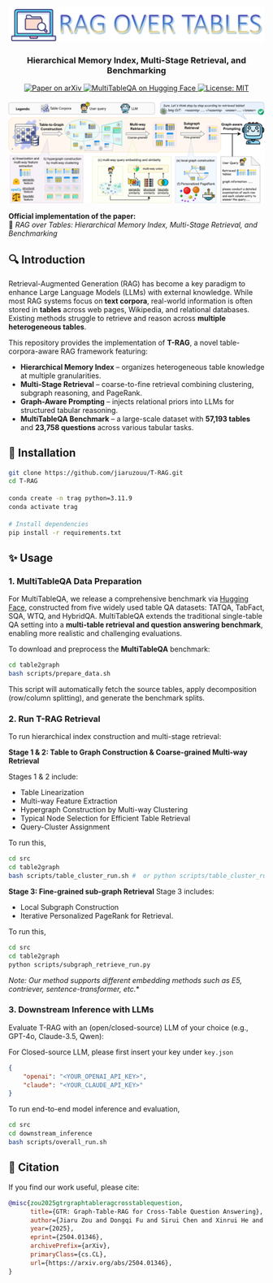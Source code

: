 <div align="center">
<br>
<img src="assets/logo.png" width="666">
<h3>Hierarchical Memory Index, Multi-Stage Retrieval, and Benchmarking</h3>
</div>

<p align="center">
  <a href="https://arxiv.org/abs/2504.01346">
    <img
      src="https://img.shields.io/badge/arXiv-Paper-red?logo=arxiv&logoColor=red"
      alt="Paper on arXiv"
    />
  </a>
  <a href="https://huggingface.co/collections/jiaruz2/multitableqa-68dc8d850ea7e168f47cecd8">
    <img 
        src="https://img.shields.io/badge/MultiTableQA-Hugging%20Face%20Collection-orange?logo=huggingface&logoColor=yellow" 
        alt="MultiTableQA on Hugging Face"
    />
  </a>
  <a href="https://opensource.org/licenses/MIT">
    <img 
        src="https://img.shields.io/badge/License-MIT-yellow.svg" 
        alt="License: MIT"
    />
  </a>
</p>

![Method](assets/method.png)

**Official implementation of the paper:**  
📄 *RAG over Tables: Hierarchical Memory Index, Multi-Stage Retrieval, and Benchmarking*


## 🔍 Introduction

Retrieval-Augmented Generation (RAG) has become a key paradigm to enhance Large Language Models (LLMs) with external knowledge. While most RAG systems focus on **text corpora**, real-world information is often stored in **tables** across web pages, Wikipedia, and relational databases. Existing methods struggle to retrieve and reason across **multiple heterogeneous tables**.

This repository provides the implementation of **T-RAG**, a novel table-corpora-aware RAG framework featuring:

- **Hierarchical Memory Index** – organizes heterogeneous table knowledge at multiple granularities.  
- **Multi-Stage Retrieval** – coarse-to-fine retrieval combining clustering, subgraph reasoning, and PageRank.  
- **Graph-Aware Prompting** – injects relational priors into LLMs for structured tabular reasoning.  
- **MultiTableQA Benchmark** – a large-scale dataset with **57,193 tables** and **23,758 questions** across various tabular tasks.


## 🚀 Installation

```bash
git clone https://github.com/jiaruzouu/T-RAG.git
cd T-RAG

conda create -n trag python=3.11.9
conda activate trag

# Install dependencies
pip install -r requirements.txt
```

## ✨ Usage

### 1. MultiTableQA Data Preparation

For MultiTableQA, we release a comprehensive benchmark via [Hugging Face](https://huggingface.co/collections/jiaruz2/multitableqa-68dc8d850ea7e168f47cecd8), constructed from five widely used table QA datasets: TATQA, TabFact, SQA, WTQ, and HybridQA. MultiTableQA extends the traditional single-table QA setting into a **multi-table retrieval and question answering benchmark**, enabling more realistic and challenging evaluations.


To download and preprocess the **MultiTableQA** benchmark:

```bash
cd table2graph
bash scripts/prepare_data.sh
```

This script will automatically fetch the source tables, apply decomposition (row/column splitting), and generate the benchmark splits.

### 2. Run T-RAG Retrieval

To run hierarchical index construction and multi-stage retrieval:

**Stage 1 & 2: Table to Graph Construction & Coarse-grained Multi-way Retrieval**

Stages 1 & 2 include:
- Table Linearization
- Multi-way Feature Extraction
- Hypergraph Construction by Multi-way Clustering
- Typical Node Selection for Efficient Table Retrieval
- Query-Cluster Assignment

To run this,

```bash
cd src
cd table2graph
bash scripts/table_cluster_run.sh #  or python scripts/table_cluster_run.py
```

**Stage 3: Fine-grained sub-graph Retrieval**
Stage 3 includes:
- Local Subgraph Construction
- Iterative Personalized PageRank for Retrieval.

To run this,
```bash
cd src
cd table2graph
python scripts/subgraph_retrieve_run.py
```

*Note: Our method supports different embedding methods such as E5, contriever, sentence-transformer, etc.**

### 3. Downstream Inference with LLMs
Evaluate T-RAG with an (open/closed-source) LLM of your choice (e.g., GPT-4o, Claude-3.5, Qwen):

For Closed-source LLM, please first insert your key under `key.json`
```json
{
    "openai": "<YOUR_OPENAI_API_KEY>",
    "claude": "<YOUR_CLAUDE_API_KEY>"
}
```

To run end-to-end model inference and evaluation,

```bash
cd src
cd downstream_inference
bash scripts/overall_run.sh
```



## 📖 Citation

If you find our work useful, please cite:

```bibtex
@misc{zou2025gtrgraphtableragcrosstablequestion,
      title={GTR: Graph-Table-RAG for Cross-Table Question Answering}, 
      author={Jiaru Zou and Dongqi Fu and Sirui Chen and Xinrui He and Zihao Li and Yada Zhu and Jiawei Han and Jingrui He},
      year={2025},
      eprint={2504.01346},
      archivePrefix={arXiv},
      primaryClass={cs.CL},
      url={https://arxiv.org/abs/2504.01346}, 
}
```

